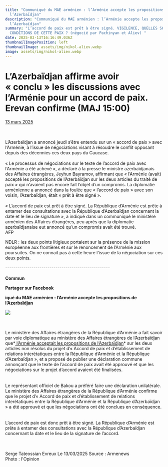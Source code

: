 ```yaml
---
title: "Communiqué du MAE arménien : l’Arménie accepte les propositions de
  l’Azerbaïdjan"
description: "Communiqué du MAE arménien : l’Arménie accepte les propositions de
  l’Azerbaïdjan"
summary: "L’accord de paix est prêt à être signé. VIGILENCE, QUELLES SONT LES
  CONDITIONS DE CETTE PAIX ? (négocié par Pachinyan et Aliev) "
date: 2025-03-13T16:16:49.036Z
thumbnailImagePosition: left
thumbnailImage: assets/img/nikol-aliev.webp
image: assets/img/nikol-aliev.webp
---
```

# L’Azerbaïdjan affirme avoir « conclu » les discussions avec l’Arménie pour un accord de paix. Erevan confirme (MAJ 15:00)

[13 mars 2025](https://www.armenews.com/lazerbaidjan-affirme-avoir-conclu-les-discussions-avec-larmenie-pour-un-accord-de-paix/)



\
\
L’Azerbaïdjan a annoncé jeudi s’être entendu sur un « accord de paix » avec l’Arménie, à l’issue de négociations visant à résoudre le conflit opposant depuis des décennies ces deux pays du Caucase.\
\
« Le processus de négociations sur le texte de l’accord de paix avec l’Arménie a été achevé », a déclaré à la presse le ministre azerbaïdjanais des Affaires étrangères, Jeyhun Bayramov, affirmant que « l’Arménie (avait) accepté les propositions de l’Azerbaïdjan sur les deux articles du traité de paix » qui n’avaient pas encore fait l’objet d’un compromis. La diplomatie arménienne a annoncé dans la foulée que « l’accord de paix » avec son voisin, l’Azerbaïdjan, était « prêt à être signé ».\
\
« L’accord de paix est prêt à être signé. La République d’Arménie est prête à entamer des consultations avec la République d’Azerbaïdjan concernant la date et le lieu de signature », a indiqué dans un communiqué le ministère arménien des Affaires étrangères, peu après que la diplomatie azerbaïdjanaise eut annoncé qu’un compromis avait été trouvé.\
AFP

NDLR : les deux points litigieux portaient sur la présence de la mission européenne aux frontières et sur le renoncement de l’Arménie aux poursuites. On ne connait pas à cette heure l’issue de la négociation sur ces deux points.



\----------------------------------------------------\
\
**Commun**

**Partager sur Facebook**

**iqué du MAE arménien : l’Arménie accepte les propositions de l’Azerbaïdjan**



![](https://www.armenews.com/wp-content/uploads/2025/03/17418714521419.jpeg)

\
\
Le ministère des Affaires étrangères de la République d’Arménie a fait savoir par voie diplomatique au ministère des Affaires étrangères de l’Azerbaïdjan que*[ l’Arménie acceptait les propositions de l’Azerbaïdjan](https://www.mfa.am/en/interviews-articles-and-comments/2025/03/13/mfa_statement/13114)* sur les deux articles non résolus du projet d’« Accord de paix et d’établissement de relations interétatiques entre la République d’Arménie et la République d’Azerbaïdjan », et a proposé de publier une déclaration commune annonçant que le texte de l’accord de paix avait été approuvé et que les négociations sur le projet d’accord avaient été finalisées.\
\
\
Le représentant officiel de Bakou a préféré faire une déclaration unilatérale.\
Le ministère des Affaires étrangères de la République d’Arménie confirme que le projet d’« Accord de paix et d’établissement de relations interétatiques entre la République d’Arménie et la République d’Azerbaïdjan » a été approuvé et que les négociations ont été conclues en conséquence.\
\
\
L’accord de paix est donc prêt à être signé. La République d’Arménie est prête à entamer des consultations avec la République d’Azerbaïdjan concernant la date et le lieu de la signature de l’accord.

\
\
Serge Tateossian Evreux Le 13/03/2025 Source : Armenews\
Photo : l'Opinion